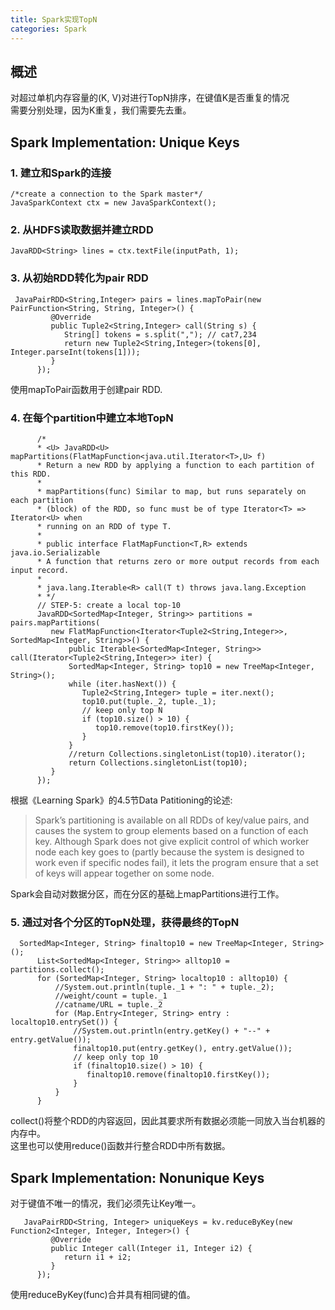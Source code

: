 ```yaml
---
title: Spark实现TopN 
categories: Spark
---
```

## 概述
对超过单机内存容量的(K, V)对进行TopN排序，在键值K是否重复的情况   
需要分别处理，因为K重复，我们需要先去重。

## Spark Implementation: Unique Keys 
### 1. 建立和Spark的连接
```
/*create a connection to the Spark master*/
JavaSparkContext ctx = new JavaSparkContext();
```

### 2. 从HDFS读取数据并建立RDD 
```
JavaRDD<String> lines = ctx.textFile(inputPath, 1);
``` 

### 3. 从初始RDD转化为pair RDD
```
 JavaPairRDD<String,Integer> pairs = lines.mapToPair(new PairFunction<String, String, Integer>() {
         @Override
         public Tuple2<String,Integer> call(String s) {
            String[] tokens = s.split(","); // cat7,234
            return new Tuple2<String,Integer>(tokens[0], Integer.parseInt(tokens[1]));
         }
      });
```
使用mapToPair函数用于创建pair RDD. 

### 4. 在每个partition中建立本地TopN
```
      /*
      * <U> JavaRDD<U> mapPartitions(FlatMapFunction<java.util.Iterator<T>,U> f)
      * Return a new RDD by applying a function to each partition of this RDD.
      *
      * mapPartitions(func)	Similar to map, but runs separately on each partition   
      * (block) of the RDD, so func must be of type Iterator<T> => Iterator<U> when   
      * running on an RDD of type T.
      *
      * public interface FlatMapFunction<T,R> extends java.io.Serializable
      * A function that returns zero or more output records from each input record.
      *
      * java.lang.Iterable<R> call(T t) throws java.lang.Exception
      * */
      // STEP-5: create a local top-10
      JavaRDD<SortedMap<Integer, String>> partitions = pairs.mapPartitions(
         new FlatMapFunction<Iterator<Tuple2<String,Integer>>, SortedMap<Integer, String>>() {
             public Iterable<SortedMap<Integer, String>> call(Iterator<Tuple2<String,Integer>> iter) {
             SortedMap<Integer, String> top10 = new TreeMap<Integer, String>();
             while (iter.hasNext()) {
                Tuple2<String,Integer> tuple = iter.next();
                top10.put(tuple._2, tuple._1);
                // keep only top N 
                if (top10.size() > 10) {
                   top10.remove(top10.firstKey());
                }  
             }
             //return Collections.singletonList(top10).iterator();
             return Collections.singletonList(top10);
         }
      });
```
根据《Learning Spark》的4.5节Data Patitioning的论述:
> Spark’s partitioning is available on all RDDs of key/value pairs, and causes the system
to group elements based on a function of each key. Although Spark does not give
explicit control of which worker node each key goes to (partly because the system is
designed to work even if specific nodes fail), it lets the program ensure that a set of
keys will appear together on some node.   

Spark会自动对数据分区，而在分区的基础上mapPartitions进行工作。


### 5. 通过对各个分区的TopN处理，获得最终的TopN
```
  SortedMap<Integer, String> finaltop10 = new TreeMap<Integer, String>();
      List<SortedMap<Integer, String>> alltop10 = partitions.collect();
      for (SortedMap<Integer, String> localtop10 : alltop10) {
          //System.out.println(tuple._1 + ": " + tuple._2);
          //weight/count = tuple._1
          //catname/URL = tuple._2
          for (Map.Entry<Integer, String> entry : localtop10.entrySet()) {
              //System.out.println(entry.getKey() + "--" + entry.getValue());
              finaltop10.put(entry.getKey(), entry.getValue());
              // keep only top 10 
              if (finaltop10.size() > 10) {
                 finaltop10.remove(finaltop10.firstKey());
              }
          }
      }
```
collect()将整个RDD的内容返回，因此其要求所有数据必须能一同放入当台机器的内存中。   
这里也可以使用reduce()函数并行整合RDD中所有数据。

## Spark Implementation: Nonunique Keys 
对于键值不唯一的情况，我们必须先让Key唯一。

```
   JavaPairRDD<String, Integer> uniqueKeys = kv.reduceByKey(new Function2<Integer, Integer, Integer>() {
         @Override
         public Integer call(Integer i1, Integer i2) {
            return i1 + i2;
         }
      });
```
使用reduceByKey(func)合并具有相同键的值。

